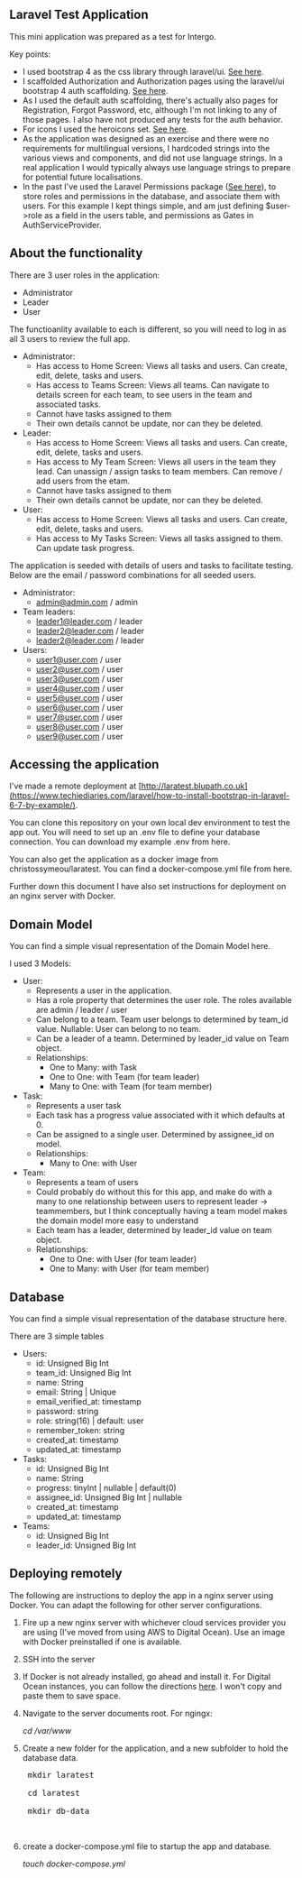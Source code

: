 ## Laravel Test Application

This mini application was prepared as a test for Intergo.

Key points:
- I used bootstrap 4 as the css library through laravel/ui. [See here](https://www.techiediaries.com/laravel/how-to-install-bootstrap-in-laravel-6-7-by-example/).
- I scaffolded Authorization and Authorization pages using the laravel/ui bootstrap 4 auth scaffolding. [See here](https://www.techiediaries.com/laravel/how-to-install-bootstrap-in-laravel-6-7-by-example/).
- As I used the default auth scaffolding, there's actually also pages for Registration, Forgot Password, etc, although I'm not linking to any of those pages. I also have not produced any tests for the auth behavior.
- For icons I used the heroicons set. [See here](https://github.com/blade-ui-kit/blade-heroicons/).
- As the application was designed as an exercise and there were no requirements for multilingual versions, I hardcoded strings into the various views and components, and did not use language strings. In a real application I would typically always use language strings to prepare for potential future localisations.
- In the past I've used the Laravel Permissions package ([See here](https://spatie.be/docs/laravel-permission/v3/introduction)), to store roles and permissions in the database, and associate them with users. For this example I kept things simple, and am just defining $user->role as a field in the users table, and permissions as Gates in AuthServiceProvider.

## About the functionality

There are 3 user roles in the application:
 - Administrator
 - Leader
 - User

The functioanlity available to each is different, so you will need to log in as all 3 users to review the full app.

 - Administrator:
   - Has access to Home Screen: Views all tasks and users. Can create, edit, delete, tasks and users.
   - Has access to Teams Screen: Views all teams. Can navigate to details screen for each team, to see users in the team and associated tasks.
   - Cannot have tasks assigned to them
   - Their own details cannot be update, nor can they be deleted.
 - Leader:
   - Has access to Home Screen: Views all tasks and users. Can create, edit, delete, tasks and users.
   - Has access to My Team Screen: Views all users in the team they lead. Can unassign / assign tasks to team members. Can remove / add users from the etam.
   - Cannot have tasks assigned to them
   - Their own details cannot be update, nor can they be deleted.
 - User:
   - Has access to Home Screen: Views all tasks and users. Can create, edit, delete, tasks and users.
   - Has access to My Tasks Screen: Views all tasks assigned to them. Can update task progress.
   
The application is seeded with details of users and tasks to facilitate testing. Below are the email / password combinations for all seeded users.

  - Administrator:
    - admin@admin.com / admin
  - Team leaders:
    - leader1@leader.com / leader
    - leader2@leader.com / leader
    - leader2@leader.com / leader
  - Users:
    - user1@user.com / user
    - user2@user.com / user    
    - user3@user.com / user
    - user4@user.com / user
    - user5@user.com / user
    - user6@user.com / user
    - user7@user.com / user
    - user8@user.com / user
    - user9@user.com / user    

## Accessing the application

I've made a remote deployment at  [http://laratest.blupath.co.uk](https://www.techiediaries.com/laravel/how-to-install-bootstrap-in-laravel-6-7-by-example/).

You can clone this repository on your own local dev environment to test the app out. You will need to set up an .env file to define your database connection. You can download my example .env from here. 

You can also get the application as a docker image from christossymeou/laratest. You can find a docker-compose.yml file from here.

Further down this document I have also set instructions for deployment on an nginx server with Docker.

## Domain Model

You can find a simple visual representation of the Domain Model here.

I used 3 Models:

- User: 
  - Represents a user in the application. 
  - Has a role property that determines the user role. The roles available are admin / leader / user
  - Can belong to a team. Team user belongs to determined by team_id value. Nullable: User can belong to no team.
  - Can be a leader of a teamn. Determined by leader_id value on Team object.
  - Relationships:
    - One to Many: with Task
    - One to One: with Team (for team leader)
    - Many to One: with Team (for team member)
- Task:
  - Represents a user task
  - Each task has a progress value associated with it which defaults at 0.
  - Can be assigned to a single user. Determined by assignee_id on model.
  - Relationships:
    - Many to One: with User
- Team:
  - Represents a team of users
  - Could probably do without this for this app, and make do with a many to one relationship between users to represent leader -> teammembers, but I think conceptually having a team model makes the domain model more easy to understand
  - Each team has a leader, determined by leader_id value on team object.
  - Relationships:
    - One to One: with User (for team leader)
    - One to Many: with User (for team member)

## Database

You can find a simple visual representation of the database structure here.

There are 3 simple tables

 - Users:
   - id: Unsigned Big Int
   - team_id: Unsigned Big Int
   - name: String
   - email: String | Unique
   - email_verified_at: timestamp
   - password: string
   - role: string(16) | default: user
   - remember_token: string
   - created_at: timestamp
   - updated_at: timestamp
 - Tasks:
   - id: Unsigned Big Int
   - name: String
   - progress: tinyInt | nullable | default(0)
   - assignee_id: Unsigned Big Int | nullable
   - created_at: timestamp
   - updated_at: timestamp
 - Teams:
   - id: Unsigned Big Int
   - leader_id: Unsigned Big Int

## Deploying remotely

The following are instructions to deploy the app in a nginx server using Docker. You can adapt the following for other server configurations.

1) Fire up a new nginx server with whichever cloud services provider you are using (I've moved from using AWS to Digital Ocean). Use an image with Docker preinstalled if one is available.
2) SSH into the server
3) If Docker is not already installed, go ahead and install it. For Digital Ocean instances, you can follow the directions [here](https://www.digitalocean.com/community/tutorials/how-to-install-and-use-docker-on-ubuntu-18-04). I won't copy and paste them to save space.
4) Navigate to the server documents root. For ngingx:

    <i>cd /var/www</i>
5) Create a new folder for the application, and a new subfolder to hold the database data.
    <pre>
    mkdir laratest<br>
    cd laratest<br>
    mkdir db-data<br>
    </pre>
6) create a docker-compose.yml file to startup the app and database.

    <i>touch docker-compose.yml</i><br>
    
